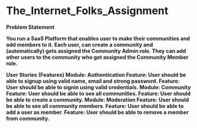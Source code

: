 # The_Internet_Folks_Assignment
<b>Problem Statement<b/>

You run a SaaS Platform that enables user to make their communities and add members to it.
Each user, can create a community and (automatically) gets assigned the Community Admin role. They can add other users to the community who get assigned the Community Member role.

<strong>User Stories (Features)<strong/>
Module: Authentication
Feature: User should be able to signup using valid name, email and strong password.
Feature: User should be able to signin using valid credentials.
Module: Community
Feature: User should be able to see all communities.
Feature: User should be able to create a community.
Module: Moderation
Feature: User should be able to see all community members.
Feature: User should be able to add a user as member.
Feature: User should be able to remove a member from community.
